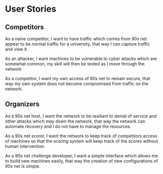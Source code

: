 # User Stories

## Competitors
As a naive competitor, I want to have traffic which comes from 90s net appear to be normal traffic for a university, that way I can capture traffic and view it.

As an attacker, I want machines to be vulnerable to cyber attacks which are somewhat common, my skill will then be tested as I move through the network

As a competitor, I want my own access of 90s net to remain secure, that way my own system does not become compromised from traffic on the network.

## Organizers
As a 90s net host, I want the network to be resiliant to denial of service and other attacks which may down the network, that way the network can automate recovery and I do not have to manage the resources.

As a 90s net scorer, I want the network to keep track of competitors access of machines so that the scoring system will keep track of the scores without human intervention.

As a 90s net challenge developer, I want a simple interface which allows me to build new machines easily, that way the creation of new configurations of 90s net is simple.

